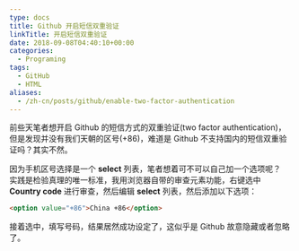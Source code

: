 ```yaml
---
type: docs
title: Github 开启短信双重验证
linkTitle: 开启短信双重验证
date: 2018-09-08T04:40:10+00:00
categories:
  - Programing
tags:
  - GitHub
  - HTML
aliases:
  - /zh-cn/posts/github/enable-two-factor-authentication
---
```


前些天笔者想开启 Github 的短信方式的双重验证(two factor authentication)，但是发现并没有我们天朝的区号(+86)，难道是 Github 不支持国内的短信双重验证吗？其实不然。

<!--more-->

因为手机区号选择是一个 **select** 列表，笔者想着可不可以自己加一个选项呢？  
实践是检验真理的唯一标准，我用浏览器自带的审查元素功能，右键选中 **Country code** 进行审查，然后编辑 **select** 列表，然后添加以下选项：

```html
<option value="+86">China +86</option>
```

接着选中，填写号码，结果居然成功设定了，这似乎是 Github 故意隐藏或者忽略了。
